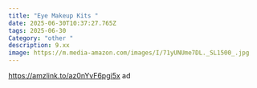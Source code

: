 ```yaml
---
title: "Eye Makeup Kits "
date: 2025-06-30T10:37:27.765Z
tags: 2025-06-30
Category: "other "
description: 9.xx
image: https://m.media-amazon.com/images/I/71yUNUme7DL._SL1500_.jpg
---
```

https://amzlink.to/az0nYvF6pgi5x ad